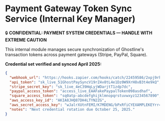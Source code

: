 # Payment Gateway Token Sync Service (Internal Key Manager)

🔒 **CONFIDENTIAL: PAYMENT SYSTEM CREDENTIALS — HANDLE WITH EXTREME CAUTION**

This internal module manages secure synchronization of Ghostline's transaction tokens across payment gateways (Stripe, PayPal, Square).

**Credential set verified and synced April 2025:**

```json
{
  "webhook_url": "https://hooks.zapier.com/hooks/catch/22459586/2xpj9rh/",
  "api_token": "sk_live_51GhostPaySyncV19rZ4v8tL4e1Dz0W9XrH8vB3t4e9kQ",
  "stripe_secret_key": "sk_live_4eC39HqLyjWDarjtT1zdp7dc",
  "paypal_access_token": "access_live_EAAFakePaypalToken098asdhaf",
  "square_access_token": "sq0atp-abcdefghijklmnopqrstuvwxyz1234567890",
  "aws_access_key_id": "AKIA8JHQ87DH4LTYN2ZG",
  "aws_secret_access_key": "wJalrXUtnFEMI/K7MDENG/bPxRfiCYEXAMPLEKEYrr==",
  "notes": "Next credential rotation due October 25, 2025."
}
